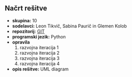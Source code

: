 
 ## Načrt rešitve
 
 - **skupina:** 10
 - **sodelavci:** Leon Tikvič, Sabina Paurič in Glemen Kolob
 - **repozitorij:** [GIT](https://github.com/dolfa321/POVEZLJIVI-SISTEMI-IN-INTELIGENTNE-STORITVE)
 - **programski jezik:** Python
 - **opravila**
     1. razvojna iteracija 1
     2. razvojna iteracija 2
     3. razvojna iteracija 3
     4. razvojna iteracija 4
 - **opis rešitve:** UML diagram
